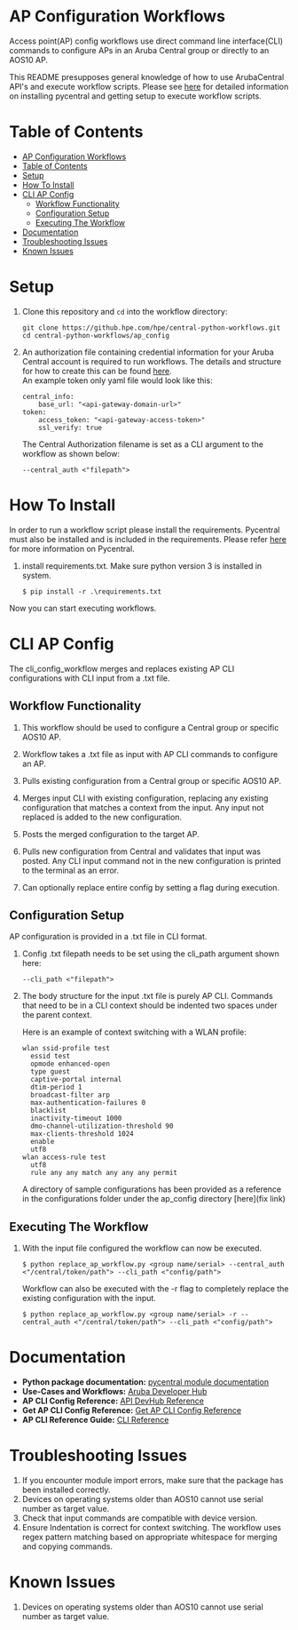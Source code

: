 # AP Configuration Workflows

Access point(AP) config workflows use direct command line interface(CLI) commands to configure APs in an Aruba Central group or directly to an AOS10 AP.

This README presupposes general knowledge of how to use ArubaCentral API's and execute workflow scripts.  Please see [here](https://github.com/aruba/pycentral/blob/master/README.md)
for detailed information on installing pycentral and getting setup to execute workflow scripts.

# Table of Contents
- [AP Configuration Workflows](#ap-configuration-workflows)
- [Table of Contents](#table-of-contents)
- [Setup](#setup)
- [How To Install](#how-to-install)
- [CLI AP Config](#cli-ap-config)
  - [Workflow Functionality](#workflow-functionality)
  - [Configuration Setup](#configuration-setup)
  - [Executing The Workflow](#executing-the-workflow)
- [Documentation](#documentation)
- [Troubleshooting Issues](#troubleshooting-issues)
- [Known Issues](#known-issues)


# Setup
1. Clone this repository and ```cd``` into the workflow directory:
   ```
   git clone https://github.hpe.com/hpe/central-python-workflows.git
   cd central-python-workflows/ap_config
   ```

2. An authorization file containing credential information for your Aruba Central account is required to run workflows.  The details and structure
for how to create this can be found [here](https://github.com/aruba/pycentral/tree/master/sample_scripts).  
    An example token only yaml file would look like this:
    ```
    central_info:
        base_url: "<api-gateway-domain-url>"
    token:
        access_token: "<api-gateway-access-token>"
        ssl_verify: true
    ```

    The Central Authorization filename is set as a CLI argument to the workflow as shown below:
    ```
    --central_auth <"filepath">
    ```
  

# How To Install
In order to run a workflow script please install the requirements.  Pycentral must also be installed and is included in the requirements.  Please refer [here](https://github.com/aruba/pycentral/blob/master/README.md) for more information on Pycentral.

1. install requirements.txt. Make sure python version 3 is installed in system.
    ```
    $ pip install -r .\requirements.txt
    ```

Now you can start executing workflows.


# CLI AP Config
The cli_config_workflow merges and replaces existing AP CLI configurations with CLI input from a .txt file. 

## Workflow Functionality

1. This workflow should be used to configure a Central group or specific AOS10 AP.
   
2. Workflow takes a .txt file as input with AP CLI commands to configure an AP.
   
3. Pulls existing configuration from a Central group or specific AOS10 AP. 
   
4. Merges input CLI with existing configuration, replacing any existing configuration that matches a context from the input.  Any input not replaced is added to the new configuration.
   
5. Posts the merged configuration to the target AP.

6. Pulls new configuration from Central and validates that input was posted.  Any CLI input command not in the new configuration is printed to the terminal as an error.

7. Can optionally replace entire config by setting a flag during execution. 

## Configuration Setup
AP configuration is provided in a .txt file in CLI format.
   
1. Config .txt filepath needs to be set using the cli_path argument shown here:
   ```
   --cli_path <"filepath">
   ```

2. The body structure for the input .txt file is purely AP CLI. Commands that need to be in a CLI context should be indented two spaces under the parent context.
    
    Here is an example of context switching with a WLAN profile:

    ```
    wlan ssid-profile test
      essid test
      opmode enhanced-open
      type guest
      captive-portal internal
      dtim-period 1
      broadcast-filter arp
      max-authentication-failures 0
      blacklist
      inactivity-timeout 1000
      dmo-channel-utilization-threshold 90
      max-clients-threshold 1024
      enable
      utf8
    wlan access-rule test
      utf8
      rule any any match any any any permit
    ```
   
    A directory of sample configurations has been provided as a reference in the configurations folder under the ap_config directory [here](fix link)
   
## Executing The Workflow    
1. With the input file configured the workflow can now be executed.
    
    ```
    $ python replace_ap_workflow.py <group name/serial> --central_auth <"/central/token/path"> --cli_path <"config/path">
    ```

    Workflow can also be executed with the -r flag to completely replace the existing configuration with the input.
    ```
    $ python replace_ap_workflow.py <group name/serial> -r --central_auth <"/central/token/path"> --cli_path <"config/path">
    ```


# Documentation
* **Python package documentation:** [pycentral module documentation](https://pycentral.readthedocs.io/en/latest/)
* **Use-Cases and Workflows:** [Aruba Developer Hub](https://developer.arubanetworks.com/aruba-central)
* **AP CLI Config Reference:** [API DevHub Reference](https://developer.arubanetworks.com/aruba-central/reference/apiap_clisupdate_configuration_clis)
* **Get AP CLI Config Reference:** [Get AP CLI Config Reference](https://developer.arubanetworks.com/aruba-central/reference/apiap_clisget_configuration_clis)
* **AP CLI Reference Guide:** [CLI Reference](https://www.arubanetworks.com/techdocs/AOS_10.x_Books/AOS10_CLI_Guide.pdf)

# Troubleshooting Issues
1. If you encounter module import errors, make sure that the package has been installed correctly.
2. Devices on operating systems older than AOS10 cannot use serial number as target value.
3. Check that input commands are compatible with device version.
4. Ensure Indentation is correct for context switching. The workflow uses regex pattern matching based on appropriate whitespace for merging and copying commands.

# Known Issues
1. Devices on operating systems older than AOS10 cannot use serial number as target value.
